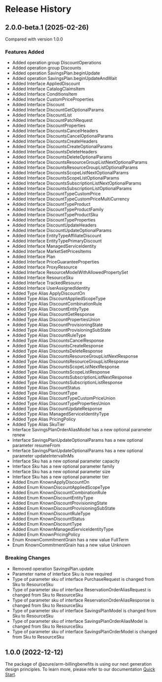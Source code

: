 # Release History
    
## 2.0.0-beta.1 (2025-02-26)
Compared with version 1.0.0
    
### Features Added

  - Added operation group DiscountOperations
  - Added operation group Discounts
  - Added operation SavingsPlan.beginUpdate
  - Added operation SavingsPlan.beginUpdateAndWait
  - Added Interface AppliedDiscount
  - Added Interface CatalogClaimsItem
  - Added Interface ConditionsItem
  - Added Interface CustomPriceProperties
  - Added Interface Discount
  - Added Interface DiscountGetOptionalParams
  - Added Interface DiscountList
  - Added Interface DiscountPatchRequest
  - Added Interface DiscountProperties
  - Added Interface DiscountsCancelHeaders
  - Added Interface DiscountsCancelOptionalParams
  - Added Interface DiscountsCreateHeaders
  - Added Interface DiscountsCreateOptionalParams
  - Added Interface DiscountsDeleteHeaders
  - Added Interface DiscountsDeleteOptionalParams
  - Added Interface DiscountsResourceGroupListNextOptionalParams
  - Added Interface DiscountsResourceGroupListOptionalParams
  - Added Interface DiscountsScopeListNextOptionalParams
  - Added Interface DiscountsScopeListOptionalParams
  - Added Interface DiscountsSubscriptionListNextOptionalParams
  - Added Interface DiscountsSubscriptionListOptionalParams
  - Added Interface DiscountTypeCustomPrice
  - Added Interface DiscountTypeCustomPriceMultiCurrency
  - Added Interface DiscountTypeProduct
  - Added Interface DiscountTypeProductFamily
  - Added Interface DiscountTypeProductSku
  - Added Interface DiscountTypeProperties
  - Added Interface DiscountUpdateHeaders
  - Added Interface DiscountUpdateOptionalParams
  - Added Interface EntityTypeAffiliateDiscount
  - Added Interface EntityTypePrimaryDiscount
  - Added Interface ManagedServiceIdentity
  - Added Interface MarketSetPricesItems
  - Added Interface Plan
  - Added Interface PriceGuaranteeProperties
  - Added Interface ProxyResource
  - Added Interface ResourceModelWithAllowedPropertySet
  - Added Interface ResourceSku
  - Added Interface TrackedResource
  - Added Interface UserAssignedIdentity
  - Added Type Alias ApplyDiscountOn
  - Added Type Alias DiscountAppliedScopeType
  - Added Type Alias DiscountCombinationRule
  - Added Type Alias DiscountEntityType
  - Added Type Alias DiscountGetResponse
  - Added Type Alias DiscountPropertiesUnion
  - Added Type Alias DiscountProvisioningState
  - Added Type Alias DiscountProvisioningSubState
  - Added Type Alias DiscountRuleType
  - Added Type Alias DiscountsCancelResponse
  - Added Type Alias DiscountsCreateResponse
  - Added Type Alias DiscountsDeleteResponse
  - Added Type Alias DiscountsResourceGroupListNextResponse
  - Added Type Alias DiscountsResourceGroupListResponse
  - Added Type Alias DiscountsScopeListNextResponse
  - Added Type Alias DiscountsScopeListResponse
  - Added Type Alias DiscountsSubscriptionListNextResponse
  - Added Type Alias DiscountsSubscriptionListResponse
  - Added Type Alias DiscountStatus
  - Added Type Alias DiscountType
  - Added Type Alias DiscountTypeCustomPriceUnion
  - Added Type Alias DiscountTypePropertiesUnion
  - Added Type Alias DiscountUpdateResponse
  - Added Type Alias ManagedServiceIdentityType
  - Added Type Alias PricingPolicy
  - Added Type Alias SkuTier
  - Interface SavingsPlanOrderAliasModel has a new optional parameter renew
  - Interface SavingsPlanUpdateOptionalParams has a new optional parameter resumeFrom
  - Interface SavingsPlanUpdateOptionalParams has a new optional parameter updateIntervalInMs
  - Interface Sku has a new optional parameter capacity
  - Interface Sku has a new optional parameter family
  - Interface Sku has a new optional parameter size
  - Interface Sku has a new optional parameter tier
  - Added Enum KnownApplyDiscountOn
  - Added Enum KnownDiscountAppliedScopeType
  - Added Enum KnownDiscountCombinationRule
  - Added Enum KnownDiscountEntityType
  - Added Enum KnownDiscountProvisioningState
  - Added Enum KnownDiscountProvisioningSubState
  - Added Enum KnownDiscountRuleType
  - Added Enum KnownDiscountStatus
  - Added Enum KnownDiscountType
  - Added Enum KnownManagedServiceIdentityType
  - Added Enum KnownPricingPolicy
  - Enum KnownCommitmentGrain has a new value FullTerm
  - Enum KnownCommitmentGrain has a new value Unknown

### Breaking Changes

  - Removed operation SavingsPlan.update
  - Parameter name of interface Sku is now required
  - Type of parameter sku of interface PurchaseRequest is changed from Sku to ResourceSku
  - Type of parameter sku of interface ReservationOrderAliasRequest is changed from Sku to ResourceSku
  - Type of parameter sku of interface ReservationOrderAliasResponse is changed from Sku to ResourceSku
  - Type of parameter sku of interface SavingsPlanModel is changed from Sku to ResourceSku
  - Type of parameter sku of interface SavingsPlanOrderAliasModel is changed from Sku to ResourceSku
  - Type of parameter sku of interface SavingsPlanOrderModel is changed from Sku to ResourceSku
    
    
## 1.0.0 (2022-12-12)

The package of @azure/arm-billingbenefits is using our next generation design principles. To learn more, please refer to our documentation [Quick Start](https://aka.ms/azsdk/js/mgmt/quickstart).
